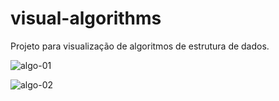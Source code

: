# visual-algorithms

Projeto para visualização de algoritmos de estrutura de dados.

![algo-01](https://user-images.githubusercontent.com/32485354/74587989-8cfa5380-4fd7-11ea-923a-7bc314ed67d5.png)

![algo-02](https://user-images.githubusercontent.com/32485354/74587957-4c9ad580-4fd7-11ea-87c3-62565ab52979.png)

